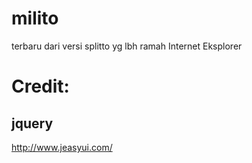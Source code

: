 milito
======

terbaru dari versi splitto yg lbh ramah Internet Eksplorer

Credit:
=======================================================
jquery
----------------------------
http://www.jeasyui.com/